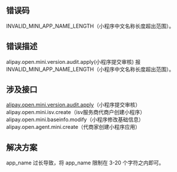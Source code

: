 ## 错误码
INVALID_MINI_APP_NAME_LENGTH（小程序中文名称长度超出范围）。 

## 错误描述
alipay.open.mini.version.audit.apply(小程序提交审核) 报 INVALID_MINI_APP_NAME_LENGTH（小程序中文名称长度超出范围）。 

## 涉及接口
[alipay.open.mini.version.audit.apply](https://opendocs.alipay.com/mini/03l9bq)（小程序提交审核）<br />alipay.open.mini.isv.create（isv服务商代商户创建小程序）<br />alipay.open.mini.baseinfo.modify（小程序修改基础信息）<br />alipay.open.agent.mini.create（代商家创建小程序应用）

## 解决方案
app_name 过长导致，将 app_name 限制在 3-20 个字符之内即可。<br /> 

